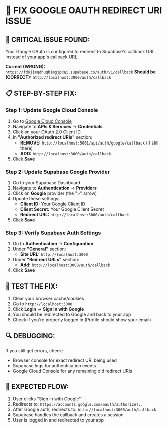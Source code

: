 # 🔧 FIX GOOGLE OAUTH REDIRECT URI ISSUE

## 🚨 **CRITICAL ISSUE FOUND:**

Your Google OAuth is configured to redirect to Supabase's callback URL instead of your app's callback URL.

**Current (WRONG):** `https://fdojimqdhuqhimgjpdai.supabase.co/auth/v1/callback`
**Should be (CORRECT):** `http://localhost:3000/auth/callback`

## 📋 **STEP-BY-STEP FIX:**

### **Step 1: Update Google Cloud Console**

1. Go to [Google Cloud Console](https://console.cloud.google.com/)
2. Navigate to **APIs & Services** → **Credentials**
3. Click on your OAuth 2.0 Client ID
4. In **"Authorized redirect URIs"** section:
   - **REMOVE:** `http://localhost:5001/api/auth/google/callback` (if still there)
   - **ADD:** `http://localhost:3000/auth/callback`
5. Click **Save**

### **Step 2: Update Supabase Google Provider**

1. Go to your Supabase Dashboard
2. Navigate to **Authentication** → **Providers**
3. Click on **Google** provider (the ">" arrow)
4. Update these settings:
   - **Client ID:** Your Google Client ID
   - **Client Secret:** Your Google Client Secret
   - **Redirect URL:** `http://localhost:3000/auth/callback`
5. Click **Save**

### **Step 3: Verify Supabase Auth Settings**

1. Go to **Authentication** → **Configuration**
2. Under **"General"** section:
   - **Site URL:** `http://localhost:3000`
3. Under **"Redirect URLs"** section:
   - **Add:** `http://localhost:3000/auth/callback`
4. Click **Save**

## 🧪 **TEST THE FIX:**

1. Clear your browser cache/cookies
2. Go to `http://localhost:3000`
3. Click **Login** → **Sign in with Google**
4. You should be redirected to Google and back to your app
5. Check if you're properly logged in (Profile should show your email)

## 🔍 **DEBUGGING:**

If you still get errors, check:
- Browser console for exact redirect URI being used
- Supabase logs for authentication events
- Google Cloud Console for any remaining old redirect URIs

## 📝 **EXPECTED FLOW:**

1. User clicks "Sign in with Google"
2. Redirects to: `https://accounts.google.com/oauth/authorize?...`
3. After Google auth, redirects to: `http://localhost:3000/auth/callback`
4. Supabase handles the callback and creates a session
5. User is logged in and redirected to your app 